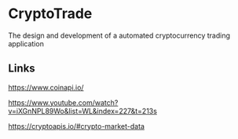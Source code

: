 # CryptoTrade
The design and development of a automated cryptocurrency trading application 

## Links
https://www.coinapi.io/

https://www.youtube.com/watch?v=iXGnNPL89Wo&list=WL&index=227&t=213s

https://cryptoapis.io/#crypto-market-data

